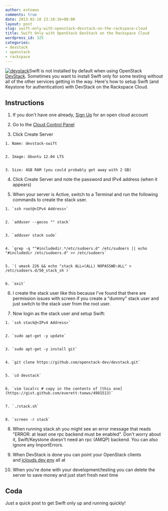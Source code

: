 ```yaml
---
author: evtoews
comments: true
date: 2013-02-18 23:10:16+00:00
layout: post
slug: swift-only-with-openstack-devstack-on-the-rackspace-cloud
title: Swift Only with OpenStack DevStack on the Rackspace Cloud
wordpress_id: 325
categories:
- devstack
- openstack
- rackspace
---
```


[![devstack](http://phymata.files.wordpress.com/2012/11/devstack.png)](http://phymata.files.wordpress.com/2012/11/devstack.png)Swift is not installed by default when using OpenStack [DevStack](http://devstack.org/). Sometimes you want to install Swift only for some testing without all of the other services getting in the way. Here's how to setup Swift (and Keystone for authentication) with DevStack on the Rackspace Cloud.


## Instructions





	
  1. If you don't have one already, [Sign Up](https://cart.rackspace.com/cloud/) for an open cloud account

	
  2. Go to the [Cloud Control Panel](https://mycloud.rackspace.com)

	
  3. Click Create Server

	
    1. Name: devstack-swift

	
    2. Image: Ubuntu 12.04 LTS

	
    3. Size: 4GB RAM (you could probably get away with 2 GB)




	
  4. Click Create Server and note the password and IPv4 address (when it appears)

	
  5. When your server is Active, switch to a Terminal and run the following commands to create the stack user.

	
    1. `ssh root@<IPv4 Address>`

	
    2. `adduser --gecos "" stack`

	
    3. `adduser stack sudo`

	
    4. `grep -q "^#includedir.*/etc/sudoers.d" /etc/sudoers || echo "#includedir /etc/sudoers.d" >> /etc/sudoers`

	
    5. `( umask 226 && echo "stack ALL=(ALL) NOPASSWD:ALL" > /etc/sudoers.d/50_stack_sh )`

	
    6. `exit`




	
  6. I create the stack user like this because I've found that there are permission issues with screen if you create a "dummy" stack user and just switch to the stack user from the root user.

	
  7. Now login as the stack user and setup Swift:

	
    1. `ssh stack@<IPv4 Address>`

	
    2. `sudo apt-get -y update`

	
    3. `sudo apt-get -y install git`

	
    4. `git clone https://github.com/openstack-dev/devstack.git`

	
    5. `cd devstack`

	
    6. `vim localrc # copy in the contents of [this one](https://gist.github.com/everett-toews/4981513)`

	
    7. `./stack.sh`

	
    8. `screen -r stack`




	
  8. When running stack.sh you might see an error message that reads "ERROR: at least one rpc backend must be enabled". Don't worry about it, Swift/Keystone doesn't need an rpc (AMQP) backend. You can also ignore any ImportErrors.

	
  9. When DevStack is done you can point your OpenStack clients and [jclouds dev env](http://blog.phymata.com/2012/09/04/jclouds-and-openstack/) all at <IPv4 Address>

	
  10. When you're done with your development/testing you can delete the server to save money and just start fresh next time




## Coda


Just a quick post to get Swift only up and running quickly!
